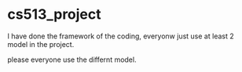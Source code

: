 # cs513_project

I have done the framework of the coding, everyonw just use at least 2 model in the project.

please everyone use the differnt model.
